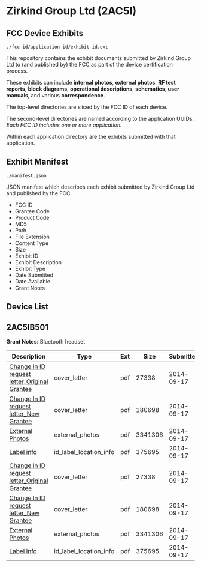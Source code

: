 # Zirkind Group Ltd (2AC5I)
## FCC Device Exhibits

```
./fcc-id/application-id/exhibit-id.ext
```

This repository contains the exhibit documents submitted by Zirkind Group Ltd to (and published by) the FCC as part of the device certification process.

These exhibits can include **internal photos**, **external photos**, **RF test reports**, **block diagrams**, **operational descriptions**, **schematics**, **user manuals**, and various **correspondence**.

The top-level directories are sliced by the FCC ID of each device.

The second-level directories are named according to the application UUIDs. *Each FCC ID includes one or more application.*

Within each application directory are the exhibits submitted with that application. 

## Exhibit Manifest

```
./manifest.json
```

JSON manifest which describes each exhibit submitted by Zirkind Group Ltd and published by the FCC.

- FCC ID
- Grantee Code
- Product Code
- MD5
- Path
- File Extension
- Content Type
- Size
- Exhibit ID
- Exhibit Description
- Exhibit Type
- Date Submitted
- Date Available
- Grant Notes

## Device List
## 2AC5IB501
**Grant Notes:** Bluetooth headset

| Description | Type | Ext | Size | Submitted | Available |
| ----------- | ---- | --- | ---- | --------- | --------- |
| [Change In ID request letter_Original Grantee](2AC5IB501/36d9851f833ce0c0599ac91d163899b7/2392837.pdf) | cover_letter | pdf | 27338 | 2014-09-17 | 2014-09-17 |
| [Change In ID request letter_New Grantee](2AC5IB501/36d9851f833ce0c0599ac91d163899b7/2392838.pdf) | cover_letter | pdf | 180698 | 2014-09-17 | 2014-09-17 |
| [External Photos](2AC5IB501/36d9851f833ce0c0599ac91d163899b7/2083948.pdf) | external_photos | pdf | 3341306 | 2014-09-17 | 2014-09-17 |
| [Label info](2AC5IB501/36d9851f833ce0c0599ac91d163899b7/2392840.pdf) | id_label_location_info | pdf | 375695 | 2014-09-17 | 2014-09-17 |
| [Change In ID request letter_Original Grantee](2AC5IB501/bf6b77d310514432edc76d2b687bb282/2392837.pdf) | cover_letter | pdf | 27338 | 2014-09-17 | 2014-09-17 |
| [Change In ID request letter_New Grantee](2AC5IB501/bf6b77d310514432edc76d2b687bb282/2392838.pdf) | cover_letter | pdf | 180698 | 2014-09-17 | 2014-09-17 |
| [External Photos](2AC5IB501/bf6b77d310514432edc76d2b687bb282/2083948.pdf) | external_photos | pdf | 3341306 | 2014-09-17 | 2014-09-17 |
| [Label info](2AC5IB501/bf6b77d310514432edc76d2b687bb282/2392840.pdf) | id_label_location_info | pdf | 375695 | 2014-09-17 | 2014-09-17 |
